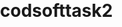 # codsofttask2
<!DOCTYPE html>
<html lang="en">
<head>
    <meta charset="UTF-8">
    <meta name="viewport" content="width=device-width, initial-scale=1.0">
    <title>Real Estate Landing Page</title>
    <style>
        /* Reset some default styles */
        body, h1, h2, p {
            margin: 0;
            padding: 0;
        }

        /* Global styles */
        body {
            font-family: Arial, sans-serif;
            background-color: #f5f5f5;
            color: #333;
            line-height: 1.6;
        }

        /* Header styles */
        header {
            background-color: #614040;
            color: #fff;
            text-align: center;
            padding: 2em 0;
        }

        /* Navigation styles */
        nav {
            display: flex;
            justify-content: center;
            background-color: #444;
            padding: 1em 0;
        }

        nav a {
            color: #ef7f7f;
            text-decoration: none;
            margin: 0 1em;
            padding: 0.5em;
            transition: color 0.3s;
        }

        nav a:hover {
            color: #ffc107;
        }

        /* Main content styles */
        .container {
            max-width: 1200px;
            margin: 0 auto;
            padding: 2em;
            display: flex;
            flex-wrap: wrap;
            justify-content: space-between;
        }

        .property-card {
            border: 1px solid #ddd;
            background-color: #fff;
            margin-bottom: 2em;
            padding: 1.5em;
            border-radius: 5px;
            box-shadow: 0 2px 4px rgba(0, 0, 0, 0.1);
            width: calc(33.33% - 2em);
        }

        .property-card img {
            max-width: 100%;
            height: auto;
            border-radius: 5px;
        }

        .property-title {
            font-size: 1.5rem;
            margin: 0.5em 0;
        }

        .property-description {
            color: #f57e7e;
            margin-bottom: 1.5em;
        }

        .property-price {
            font-size: 1.2rem;
            color: #ffc107;
        }

        /* Footer styles */
        footer {
            text-align: center;
            padding: 2em 0;
            background-color: #333;
            color: #fff;
        }
    </style>
</head>
<body>
    <header>
        <h1>Real Estate Properties</h1>
        <p>Your Trusted Source for Properties</p>
    </header>

    <nav>
        <a href="#">Home</a>
        <a href="#">Featured Properties</a>
        <a href="#">Services</a>
        <a href="#">Contact</a>
    </nav>

    <div class="container">
        <div class="property-card">
            <img src="home.jpg" alt="Property 1">
            <h2 class="property-title">Modern Villa</h2>
            <p class="property-description">Spacious 4-bedroom villa with a stunning view.</p>
            <p class="property-price">Price: $1,200,000</p>
        </div>

        <div class="property-card">
            <img src="house.jpg" alt="Property 2">
            <h2 class="property-title">Luxury Apartment</h2>
            <p class="property-description">Luxurious 3-bedroom apartment in the city center.</p>
            <p class="property-price">Price: $800,000</p>
        </div>
       
    </div>

    <footer>
        <p>&copy; 2023 Real Estate Agency. All rights reserved.</p>
    </footer>
</body>
</html>
